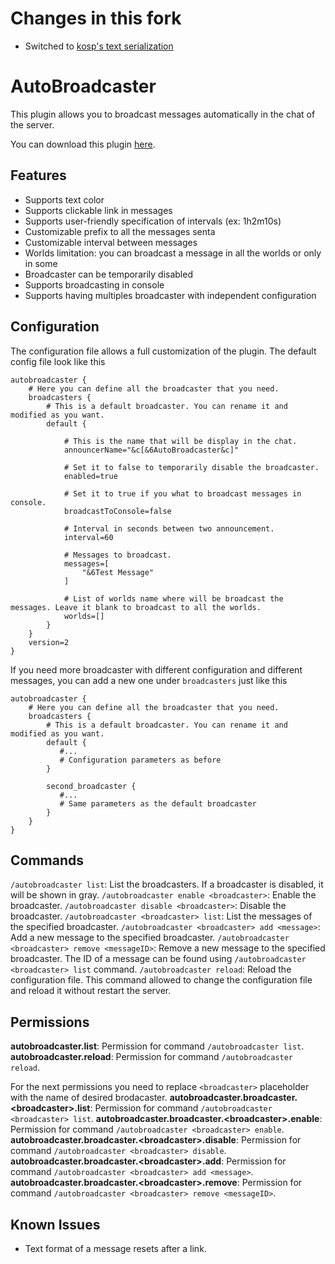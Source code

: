 # Changes in this fork
- Switched to [kosp's text serialization](https://github.com/randombyte-developer/kosp/blob/master/InstructionsForPluginUsers.md#texts)

# AutoBroadcaster
This plugin allows you to broadcast messages automatically in the chat of the server.

You can download this plugin [here](https://ore-staging.spongepowered.org/aadeg/AutoBroadcaster).

## Features
+ Supports text color
+ Supports clickable link in messages
+ Supports user-friendly specification of intervals (ex: 1h2m10s)
+ Customizable prefix to all the messages senta
+ Customizable interval between messages
+ Worlds limitation: you can broadcast a message in all the worlds or only in some
+ Broadcaster can be temporarily disabled 
+ Supports broadcasting in console
+ Supports having multiples broadcaster with independent configuration

## Configuration
The configuration file allows a full customization of the plugin. The default config file look like this

```
autobroadcaster {
    # Here you can define all the broadcaster that you need.
    broadcasters {
        # This is a default broadcaster. You can rename it and modified as you want.
        default {

            # This is the name that will be display in the chat.
            announcerName="&c[&6AutoBroadcaster&c]"
            
            # Set it to false to temporarily disable the broadcaster.
            enabled=true

            # Set it to true if you what to broadcast messages in console.
            broadcastToConsole=false

            # Interval in seconds between two announcement.
            interval=60

            # Messages to broadcast.
            messages=[
                "&6Test Message"
            ]

            # List of worlds name where will be broadcast the messages. Leave it blank to broadcast to all the worlds.
            worlds=[]
        }
    }
    version=2
}
```

If you need more broadcaster with different configuration and different messages, you can add a new one under ```broadcasters``` just like this

```
autobroadcaster {
    # Here you can define all the broadcaster that you need.
    broadcasters {
        # This is a default broadcaster. You can rename it and modified as you want.
        default {
           #...
           # Configuration parameters as before
        }

        second_broadcaster {
           #...
           # Same parameters as the default broadcaster
        }
    }
}
```


## Commands
```/autobroadcaster list```: List the broadcasters. If a broadcaster is disabled, it will be shown in gray.
```/autobroadcaster enable <broadcaster>```: Enable the broadcaster.
```/autobroadcaster disable <broadcaster>```: Disable the broadcaster.
```/autobroadcaster <broadcaster> list```: List the messages of the specified broadcaster.
```/autobroadcaster <broadcaster> add <message>```: Add a new message to the specified broadcaster.
```/autobroadcaster <broadcaster> remove <messageID>```: Remove a new message to the specified broadcaster. The ID of a message can be found using ```/autobroadcaster <broadcaster> list``` command.
```/autobroadcaster reload```: Reload the configuration file. This command allowed to change the configuration file and reload it without restart the server.


## Permissions
**autobroadcaster.list**: Permission for command ```/autobroadcaster list```.
**autobroadcaster.reload**: Permission for command ```/autobroadcaster reload```.

For the next permissions you need to replace ```<broadcaster>``` placeholder with the name of desired brodacaster. 
**autobroadcaster.broadcaster.\<broadcaster\>.list**: Permission for command ```/autobroadcaster <broadcaster> list```.
**autobroadcaster.broadcaster.\<broadcaster\>.enable**: Permission for command ```/autobroadcaster <broadcaster> enable```.
**autobroadcaster.broadcaster.\<broadcaster\>.disable**: Permission for command ```/autobroadcaster <broadcaster> disable```.
**autobroadcaster.broadcaster.\<broadcaster\>.add**: Permission for command ```/autobroadcaster <broadcaster> add <message>```.
**autobroadcaster.broadcaster.\<broadcaster\>.remove**: Permission for command ```/autobroadcaster <broadcaster> remove <messageID>```.


## Known Issues
+ Text format of a message resets after a link.
